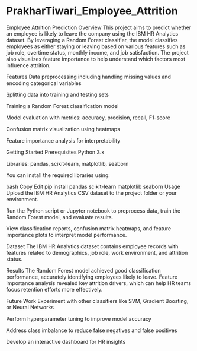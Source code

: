 # PrakharTiwari_Employee_Attrition
Employee Attrition Prediction
Overview
This project aims to predict whether an employee is likely to leave the company using the IBM HR Analytics dataset. By leveraging a Random Forest classifier, the model classifies employees as either staying or leaving based on various features such as job role, overtime status, monthly income, and job satisfaction. The project also visualizes feature importance to help understand which factors most influence attrition.

Features
Data preprocessing including handling missing values and encoding categorical variables

Splitting data into training and testing sets

Training a Random Forest classification model

Model evaluation with metrics: accuracy, precision, recall, F1-score

Confusion matrix visualization using heatmaps

Feature importance analysis for interpretability

Getting Started
Prerequisites
Python 3.x

Libraries: pandas, scikit-learn, matplotlib, seaborn

You can install the required libraries using:

bash
Copy
Edit
pip install pandas scikit-learn matplotlib seaborn
Usage
Upload the IBM HR Analytics CSV dataset to the project folder or your environment.

Run the Python script or Jupyter notebook to preprocess data, train the Random Forest model, and evaluate results.

View classification reports, confusion matrix heatmaps, and feature importance plots to interpret model performance.

Dataset
The IBM HR Analytics dataset contains employee records with features related to demographics, job role, work environment, and attrition status.

Results
The Random Forest model achieved good classification performance, accurately identifying employees likely to leave. Feature importance analysis revealed key attrition drivers, which can help HR teams focus retention efforts more effectively.

Future Work
Experiment with other classifiers like SVM, Gradient Boosting, or Neural Networks

Perform hyperparameter tuning to improve model accuracy

Address class imbalance to reduce false negatives and false positives

Develop an interactive dashboard for HR insights
